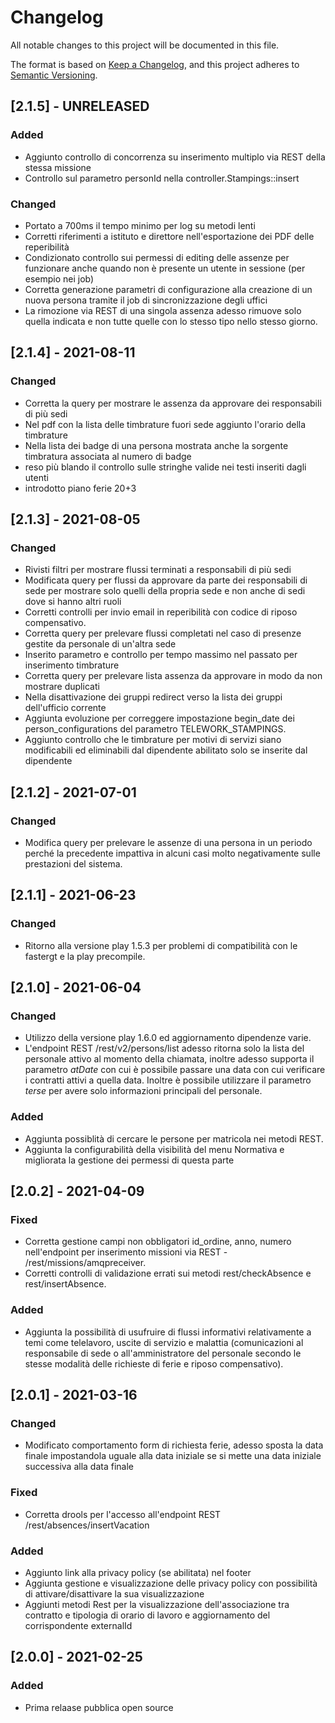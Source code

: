 # Changelog
All notable changes to this project will be documented in this file.

The format is based on [Keep a Changelog](https://keepachangelog.com/en/1.0.0/),
and this project adheres to [Semantic Versioning](https://semver.org/spec/v2.0.0.html).

## [2.1.5] - UNRELEASED
### Added
 - Aggiunto controllo di concorrenza su inserimento multiplo via REST della stessa missione
 - Controllo sul parametro personId nella controller.Stampings::insert
### Changed
 - Portato a 700ms il tempo minimo per log su metodi lenti
 - Corretti riferimenti a istituto e direttore nell'esportazione dei PDF delle reperibilità
 - Condizionato controllo sui permessi di editing delle assenze per funzionare anche quando 
   non è presente un utente in sessione (per esempio nei job)
 - Corretta generazione parametri di configurazione alla creazione di un nuova persona
   tramite il job di sincronizzazione degli uffici
 - La rimozione via REST di una singola assenza adesso rimuove solo quella indicata e non tutte
   quelle con lo stesso tipo nello stesso giorno.

## [2.1.4] - 2021-08-11
### Changed
 - Corretta la query per mostrare le assenza da approvare dei responsabili di più sedi
 - Nel pdf con la lista delle timbrature fuori sede aggiunto l'orario della timbrature
 - Nella lista dei badge di una persona mostrata anche la sorgente timbratura associata al
   numero di badge
 - reso più blando il controllo sulle stringhe valide nei testi inseriti dagli utenti
 - introdotto piano ferie 20+3

## [2.1.3] - 2021-08-05
### Changed

- Rivisti filtri per mostrare flussi terminati a responsabili di più sedi
- Modificata query per flussi da approvare da parte dei responsabili di sede per mostrare
solo quelli della propria sede e non anche di sedi dove si hanno altri ruoli
- Corretti controlli per invio email in reperibilità con codice di riposo compensativo.
- Corretta query per prelevare flussi completati nel caso di presenze gestite da 
personale di un'altra sede
- Inserito parametro e controllo per tempo massimo nel passato per inserimento timbrature
- Corretta query per prelevare lista assenza da approvare in modo da non mostrare duplicati
- Nella disattivazione dei gruppi redirect verso la lista dei gruppi dell'ufficio corrente
- Aggiunta evoluzione per correggere impostazione begin_date dei person_configurations
del parametro TELEWORK_STAMPINGS.
- Aggiunto controllo che le timbrature per motivi di servizi siano modificabili ed
  eliminabili dal dipendente abilitato solo se inserite dal dipendente

## [2.1.2] - 2021-07-01
### Changed
- Modifica query per prelevare le assenze di una persona in un periodo perché la precedente
impattiva in alcuni casi molto negativamente sulle prestazioni del sistema.

## [2.1.1] - 2021-06-23
### Changed
- Ritorno alla versione play 1.5.3 per problemi di compatibilità con le fastergt e la 
play precompile.

## [2.1.0] - 2021-06-04
### Changed
- Utilizzo della versione play 1.6.0 ed aggiornamento dipendenze varie.
- L'endpoint REST /rest/v2/persons/list adesso ritorna solo la lista del personale attivo 
al momento della chiamata, inoltre adesso supporta il parametro *atDate* con cui è possibile
passare una data con cui verificare i contratti attivi a quella data. Inoltre è possibile
utilizzare il parametro *terse* per avere solo informazioni principali del personale.
### Added
- Aggiunta possiblità di cercare le persone per matricola nei metodi REST.
- Aggiunta la configurabilità della visibilità del menu Normativa e migliorata la gestione dei
permessi di questa parte

## [2.0.2] - 2021-04-09
### Fixed
- Corretta gestione campi non obbligatori id_ordine, anno, numero nell'endpoint per inserimento
missioni via REST - /rest/missions/amqpreceiver.
- Corretti controlli di validazione errati sui metodi rest/checkAbsence e rest/insertAbsence.
### Added
- Aggiunta la possibilità di usufruire di flussi informativi relativamente a temi come telelavoro,
uscite di servizio e malattia (comunicazioni al responsabile di sede o all'amministratore del personale
secondo le stesse modalità delle richieste di ferie e riposo compensativo).

## [2.0.1] - 2021-03-16
### Changed
- Modificato comportamento form di richiesta ferie, adesso sposta la data finale impostandola
uguale alla data iniziale se si mette una data iniziale successiva alla data finale
### Fixed
- Corretta drools per l'accesso all'endpoint REST /rest/absences/insertVacation
### Added
- Aggiunto link alla privacy policy (se abilitata) nel footer
- Aggiunta gestione e visualizzazione delle privacy policy con possibilità di
attivare/disattivare la sua visualizzazione
- Aggiunti metodi Rest per la visualizzazione dell'associazione tra contratto
e tipologia di orario di lavoro e aggiornamento del corrispondente externalId

## [2.0.0] - 2021-02-25
### Added
- Prima relaase pubblica open source